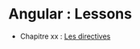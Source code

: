 # Angular : Lessons

- Chapitre xx : [Les directives](https://github.com/OSW3-Campus/Angular-lessons/tree/directives)